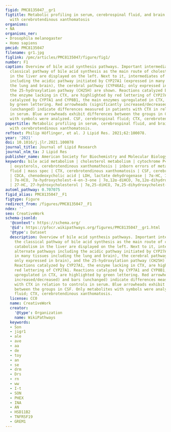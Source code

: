 ```yaml
---
figid: PMC8135047__gr1
figtitle: Metabolic profiling in serum, cerebrospinal fluid, and brain of patients
  with cerebrotendinous xanthomatosis
organisms:
- NA
organisms_ner:
- Drosophila melanogaster
- Homo sapiens
pmcid: PMC8135047
filename: gr1.jpg
figlink: /pmc/articles/PMC8135047/figure/fig1/
number: F1
caption: Overview of bile acid synthesis pathways. Important intermediates of the
  classical pathway of bile acid synthesis as the main route of cholesterol catabolism
  in the liver are displayed on the left. Next to it, intermediates of alternate pathways
  including the acidic pathway initiated by CYP27A1 (expressed in many tissues including
  the lung and brain), the cerebral pathway (CYP46A1; only expressed in brain), and
  the 25-hydroxylation pathway (CH25H) are shown. Reactions catalyzed by CYP27A1,
  the enzyme lacking in CTX, are highlighted by red lettering of CYP27A1. Reactions
  catalyzed by CYP7A1 and CYP8B1, the main enzymes upregulated in CTX, are highlighted
  by green lettering. Red arrowheads (significantly increased/decreased) and bars
  (unchanged) indicate differences measured in patients with CTX in relation to controls
  in serum. Blue arrowheads exhibit differences between the groups in CSF. Only metabolites
  with symbols were analyzed. CSF, cerebrospinal fluid; CTX, cerebrotendinous xanthomatosis.
papertitle: Metabolic profiling in serum, cerebrospinal fluid, and brain of patients
  with cerebrotendinous xanthomatosis.
reftext: Philip Höflinger, et al. J Lipid Res. 2021;62:100078.
year: '2021'
doi: 10.1016/j.jlr.2021.100078
journal_title: Journal of Lipid Research
journal_nlm_ta: J Lipid Res
publisher_name: American Society for Biochemistry and Molecular Biology
keywords: bile acid metabolism | cholesterol metabolism | cytochrome P450 | lipodystrophies
  | oxysterols, cerebrotendinous xanthomathosis | inborn errors of metabolism | cerebrospinal
  fluid | mass spec | CTX, cerebrotendinous xanthomatosis | CSF, cerebrospinal fluid
  | CDCA, chenodeoxycholic acid | LDH, lactate dehydrogenase | 7α-HC, 7α-hydroxycholesterol
  | 7α-HCO, 7α-hydroxycholest-4-en-3-one | 7α,12α-diHCO, 7α,12α-dihydroxycholest-4-en-3-one
  | 27-HC, 27-hydroxycholesterol | 7α,25-diHCO, 7α,25-dihydroxycholest-4-en-3-one
automl_pathway: 0.707075
figid_alias: PMC8135047__F1
figtype: Figure
redirect_from: /figures/PMC8135047__F1
ndex: ''
seo: CreativeWork
schema-jsonld:
  '@context': https://schema.org/
  '@id': https://pfocr.wikipathways.org/figures/PMC8135047__gr1.html
  '@type': Dataset
  description: Overview of bile acid synthesis pathways. Important intermediates of
    the classical pathway of bile acid synthesis as the main route of cholesterol
    catabolism in the liver are displayed on the left. Next to it, intermediates of
    alternate pathways including the acidic pathway initiated by CYP27A1 (expressed
    in many tissues including the lung and brain), the cerebral pathway (CYP46A1;
    only expressed in brain), and the 25-hydroxylation pathway (CH25H) are shown.
    Reactions catalyzed by CYP27A1, the enzyme lacking in CTX, are highlighted by
    red lettering of CYP27A1. Reactions catalyzed by CYP7A1 and CYP8B1, the main enzymes
    upregulated in CTX, are highlighted by green lettering. Red arrowheads (significantly
    increased/decreased) and bars (unchanged) indicate differences measured in patients
    with CTX in relation to controls in serum. Blue arrowheads exhibit differences
    between the groups in CSF. Only metabolites with symbols were analyzed. CSF, cerebrospinal
    fluid; CTX, cerebrotendinous xanthomatosis.
  license: CC0
  name: CreativeWork
  creator:
    '@type': Organization
    name: WikiPathways
  keywords:
  - Son
  - jigr1
  - ale
  - ave
  - aa
  - de
  - toy
  - an
  - se
  - drm
  - Drs
  - rn
  - ww
  - I-t
  - SON
  - PHEX
  - INA
  - AN
  - HSD11B2
  - TNFRSF19
  - GREM1
---
```


